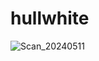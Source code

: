 # hullwhite
![Scan_20240511](https://github.com/js2nijjar/hullwhite/assets/141672092/f94d23de-a0de-4f03-a2fc-5845d188e752)
